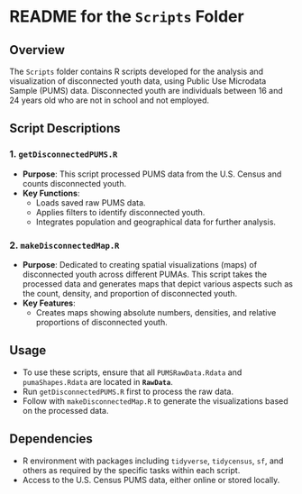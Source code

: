 # README for the `Scripts` Folder

## Overview

The `Scripts` folder contains R scripts developed for the analysis and visualization of disconnected youth data, using Public Use Microdata Sample (PUMS) data. Disconnected youth are individuals between 16 and 24 years old who are not in school and not employed.

## Script Descriptions

### 1. `getDisconnectedPUMS.R`
   - **Purpose**: This script processed PUMS data from the U.S. Census and counts disconnected youth.
   - **Key Functions**:
     - Loads saved raw PUMS data.
     - Applies filters to identify disconnected youth.
     - Integrates population and geographical data for further analysis.

### 2. `makeDisconnectedMap.R`
   - **Purpose**: Dedicated to creating spatial visualizations (maps) of disconnected youth across different PUMAs. This script takes the processed data and generates maps that depict various aspects such as the count, density, and proportion of disconnected youth.
   - **Key Features**:
     - Creates maps showing absolute numbers, densities, and relative proportions of disconnected youth.

## Usage

- To use these scripts, ensure that all `PUMSRawData.Rdata` and `pumaShapes.Rdata` are located in **`RawData`**.
- Run `getDisconnectedPUMS.R` first to process the raw data.
- Follow with `makeDisconnectedMap.R` to generate the visualizations based on the processed data.

## Dependencies

- R environment with packages including `tidyverse`, `tidycensus`, `sf`, and others as required by the specific tasks within each script.
- Access to the U.S. Census PUMS data, either online or stored locally.
